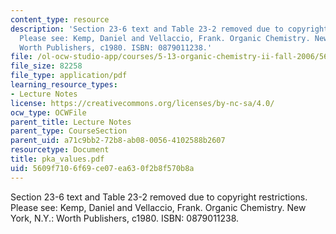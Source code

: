 ```yaml
---
content_type: resource
description: 'Section 23-6 text and Table 23-2 removed due to copyright restrictions.
  Please see: Kemp, Daniel and Vellaccio, Frank. Organic Chemistry. New York, N.Y.:
  Worth Publishers, c1980. ISBN: 0879011238.'
file: /ol-ocw-studio-app/courses/5-13-organic-chemistry-ii-fall-2006/5609f7106f69ce07ea630f2b8f570b8a_pka_values.pdf
file_size: 82258
file_type: application/pdf
learning_resource_types:
- Lecture Notes
license: https://creativecommons.org/licenses/by-nc-sa/4.0/
ocw_type: OCWFile
parent_title: Lecture Notes
parent_type: CourseSection
parent_uid: a71c9bb2-72b8-ab08-0056-4102588b2607
resourcetype: Document
title: pka_values.pdf
uid: 5609f710-6f69-ce07-ea63-0f2b8f570b8a
---
```

Section 23-6 text and Table 23-2 removed due to copyright restrictions. Please see: Kemp, Daniel and Vellaccio, Frank. Organic Chemistry. New York, N.Y.: Worth Publishers, c1980. ISBN: 0879011238.